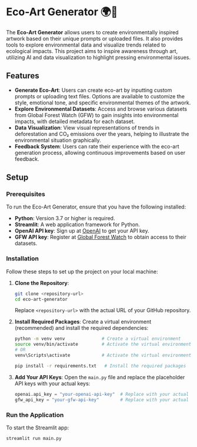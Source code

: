 # Eco-Art Generator 🌍🎨

The **Eco-Art Generator** allows users to create environmentally inspired artwork based on their unique prompts or uploaded files. It also provides tools to explore environmental data and visualize trends related to ecological impacts. This project aims to inspire awareness through art, utilizing AI and data visualization to highlight pressing environmental issues.

## Features

- **Generate Eco-Art**: Users can create eco-art by inputting custom prompts or uploading text files. Options are available to customize the style, emotional tone, and specific environmental themes of the artwork.
- **Explore Environmental Datasets**: Access and browse various datasets from Global Forest Watch (GFW) to gain insights into environmental impacts, with detailed metadata for each dataset.
- **Data Visualization**: View visual representations of trends in deforestation and CO₂ emissions over the years, helping to illustrate the environmental situation graphically.
- **Feedback System**: Users can rate their experience with the eco-art generation process, allowing continuous improvements based on user feedback.

## Setup

### Prerequisites

To run the Eco-Art Generator, ensure that you have the following installed:

- **Python**: Version 3.7 or higher is required.
- **Streamlit**: A web application framework for Python.
- **OpenAI API key**: Sign up at [OpenAI](https://beta.openai.com/signup/) to get your API key.
- **GFW API key**: Register at [Global Forest Watch](https://data.globalforestwatch.org/) to obtain access to their datasets.

### Installation

Follow these steps to set up the project on your local machine:

1. **Clone the Repository**:
    ```bash
    git clone <repository-url>
    cd eco-art-generator
    ```
   Replace `<repository-url>` with the actual URL of your GitHub repository.

2. **Install Required Packages**:
   Create a virtual environment (recommended) and install the required dependencies:
    ```bash
    python -m venv venv              # Create a virtual environment
    source venv/bin/activate         # Activate the virtual environment (Linux/Mac)
    # OR
    venv\Scripts\activate            # Activate the virtual environment (Windows)

    pip install -r requirements.txt   # Install the required packages
    ```

3. **Add Your API Keys**:
   Open the `main.py` file and replace the placeholder API keys with your actual keys:
   ```python
   openai.api_key = "your-openai-api-key"  # Replace with your actual OpenAI API key
   gfw_api_key = "your-gfw-api-key"        # Replace with your actual GFW API key


### Run the Application

To start the Streamlit app:
```bash
streamlit run main.py
